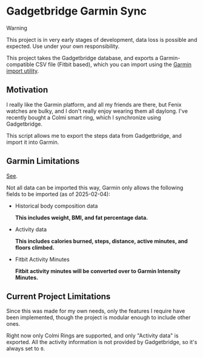 # Gadgetbridge Garmin Sync

> [!WARNING]
> This project is in very early stages of development, data loss is possible and expected. Use under your own responsibility.

This project takes the Gadgetbridge database, and exports a Garmin-compatible CSV file (Fitbit based), which you can
import using the [Garmin import utility](https://connect.garmin.com/modern/import-data).

## Motivation

I really like the Garmin platform, and all my friends are there, but Fenix watches are bulky, and I don't really enjoy
wearing them all daylong. I've recently bought a Colmi smart ring, which I synchronize using Gadgetbridge.

This script allows me to export the steps data from Gadgetbridge, and import it into Garmin.

## Garmin Limitations

[See](https://support.garmin.com/en-US/?faq=HfJ4xPchdD3cmZ2qtDpOR8).

Not all data can be imported this way, Garmin only allows the following fields to be imported (as of 2025-02-04):
- Historical body composition data

  **This includes weight, BMI, and fat percentage data.**

- Activity data

  **This includes calories burned, steps, distance, active minutes, and floors climbed.**

- Fitbit Activity Minutes

  **Fitbit activity minutes will be converted over to Garmin Intensity Minutes.**

## Current Project Limitations

Since this was made for my own needs, only the features I require have been implemented, though the project is modular
enough to include other ones.

Right now only Colmi Rings are supported, and only "Activity data" is exported. All the activity information is not
provided by Gadgetbridge, so it's always set to `0`.
